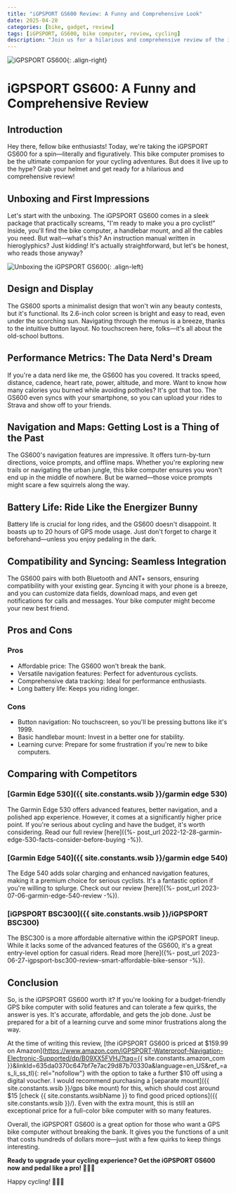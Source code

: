 ```yaml
---
title: "iGPSPORT GS600 Review: A Funny and Comprehensive Look"
date: 2025-04-20
categories: [bike, gadget, review]
tags: [iGPSPORT, GS600, bike computer, review, cycling]
description: "Join us for a hilarious and comprehensive review of the iGPSPORT GS600 bike computer. We'll dive into its features, quirks, and how it stacks up against its competitors."
---
```


![iGPSPORT GS600](https://i.imgur.com/aRyU7Xem.jpg){: .align-right}

# iGPSPORT GS600: A Funny and Comprehensive Review

## Introduction

Hey there, fellow bike enthusiasts! Today, we're taking the iGPSPORT GS600 for a spin—literally and figuratively. This bike computer promises to be the ultimate companion for your cycling adventures. But does it live up to the hype? Grab your helmet and get ready for a hilarious and comprehensive review!

## Unboxing and First Impressions

Let's start with the unboxing. The iGPSPORT GS600 comes in a sleek package that practically screams, "I'm ready to make you a pro cyclist!" Inside, you'll find the bike computer, a handlebar mount, and all the cables you need. But wait—what's this? An instruction manual written in hieroglyphics? Just kidding! It's actually straightforward, but let's be honest, who reads those anyway?

![Unboxing the iGPSPORT GS600](https://i.imgur.com/GTfhJ63s.jpg){: .align-left}

## Design and Display

The GS600 sports a minimalist design that won't win any beauty contests, but it's functional. Its 2.6-inch color screen is bright and easy to read, even under the scorching sun. Navigating through the menus is a breeze, thanks to the intuitive button layout. No touchscreen here, folks—it's all about the old-school buttons.

## Performance Metrics: The Data Nerd's Dream

If you're a data nerd like me, the GS600 has you covered. It tracks speed, distance, cadence, heart rate, power, altitude, and more. Want to know how many calories you burned while avoiding potholes? It's got that too. The GS600 even syncs with your smartphone, so you can upload your rides to Strava and show off to your friends.

## Navigation and Maps: Getting Lost is a Thing of the Past

The GS600's navigation features are impressive. It offers turn-by-turn directions, voice prompts, and offline maps. Whether you're exploring new trails or navigating the urban jungle, this bike computer ensures you won't end up in the middle of nowhere. But be warned—those voice prompts might scare a few squirrels along the way.

## Battery Life: Ride Like the Energizer Bunny

Battery life is crucial for long rides, and the GS600 doesn't disappoint. It boasts up to 20 hours of GPS mode usage. Just don't forget to charge it beforehand—unless you enjoy pedaling in the dark.

## Compatibility and Syncing: Seamless Integration

The GS600 pairs with both Bluetooth and ANT+ sensors, ensuring compatibility with your existing gear. Syncing it with your phone is a breeze, and you can customize data fields, download maps, and even get notifications for calls and messages. Your bike computer might become your new best friend.

## Pros and Cons

### Pros

- Affordable price: The GS600 won't break the bank.
- Versatile navigation features: Perfect for adventurous cyclists.
- Comprehensive data tracking: Ideal for performance enthusiasts.
- Long battery life: Keeps you riding longer.

### Cons

- Button navigation: No touchscreen, so you'll be pressing buttons like it's 1999.
- Basic handlebar mount: Invest in a better one for stability.
- Learning curve: Prepare for some frustration if you're new to bike computers.

## Comparing with Competitors

### [Garmin Edge 530]({{ site.constants.wsib }}/garmin edge 530)

The Garmin Edge 530 offers advanced features, better navigation, and a polished app experience. However, it comes at a significantly higher price point. If you're serious about cycling and have the budget, it's worth considering. Read our full review [here]({%- post_url 2022-12-28-garmin-edge-530-facts-consider-before-buying -%}).

### [Garmin Edge 540]({{ site.constants.wsib }}/garmin edge 540)

The Edge 540 adds solar charging and enhanced navigation features, making it a premium choice for serious cyclists. It's a fantastic option if you're willing to splurge. Check out our review [here]({%- post_url 2023-07-06-garmin-edge-540-review -%}).

### [iGPSPORT BSC300]({{ site.constants.wsib }}/iGPSPORT BSC300)

The BSC300 is a more affordable alternative within the iGPSPORT lineup. While it lacks some of the advanced features of the GS600, it's a great entry-level option for casual riders. Read more [here]({%- post_url 2023-06-27-igpsport-bsc300-review-smart-affordable-bike-sensor -%}).

## Conclusion

So, is the iGPSPORT GS600 worth it? If you're looking for a budget-friendly GPS bike computer with solid features and can tolerate a few quirks, the answer is yes. It's accurate, affordable, and gets the job done. Just be prepared for a bit of a learning curve and some minor frustrations along the way.

At the time of writing this review, [the iGPSPORT GS600 is priced at $159.99 on Amazon](https://www.amazon.com/iGPSPORT-Waterproof-Navigation-Electronic-Supported/dp/B09XX5FVHJ?tag={{ site.constants.amazon_com }}&linkId=635da0370c647bf7e7ac29d87b70330a&language=en_US&ref_=as_li_ss_tl){: rel="nofollow"} with the option to take a further $10 off using a digital voucher. I would recommend purchasing a [separate mount]({{ site.constants.wsib }}/gps bike mount) for this, which should cost around $15 [check {{ site.constants.wsibName }} to find good priced options]({{ site.constants.wsib }}/). Even with the extra mount, this is still an exceptional price for a full-color bike computer with so many features.

Overall, the iGPSPORT GS600 is a great option for those who want a GPS bike computer without breaking the bank. It gives you the functions of a unit that costs hundreds of dollars more—just with a few quirks to keep things interesting.

**Ready to upgrade your cycling experience? Get the iGPSPORT GS600 now and pedal like a pro! 🚴‍♂️💨**

Happy cycling! 🚴‍♂️💨